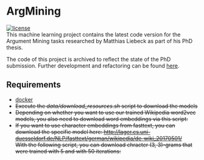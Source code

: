 # ArgMining
[![license](https://img.shields.io/github/license/mashape/apistatus.svg?maxAge=2592000)](https://github.com/Liebeck/ArgMining/blob/master/LICENSE.md)  
This machine learning project contains the latest code version for the Argument Mining tasks researched by Matthias Liebeck as part of his PhD thesis.

The code of this project is archived to reflect the state of the PhD submission. Further development and refactoring can be found [here](https://github.com/Liebeck/textclassification).


## Requirements
* [docker](https://www.docker.com/)
* ~~Execute the *data/download_resources.sh* script to download the models~~
* ~~Depending on whether you want to use our trained Wikipedia word2vec models, you also need to download word embeddings via this script:~~
* ~~If you want to use character embeddings from fasttext, you can download the specific model here: http://lager.cs.uni-duesseldorf.de/NLP/fasttext/german/wikipedia/de-wiki_20170501/  
With the following script, you can download chracter (3, 3)-grams that were trained with 5 and with 50 iterations:~~